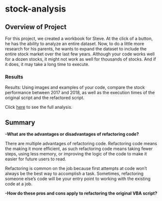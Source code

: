 # stock-analysis

## Overview of Project
For this project, we created a workbook for Steve. At the click of a button, he has the ability to analyze an entire dataset. Now, to do a little more research for his parents, he wants to expand the dataset to include the entire stock market over the last few years. Although your code works well for a dozen stocks, it might not work as well for thousands of stocks. And if it does, it may take a long time to execute.

### Results
Results: Using images and examples of your code, compare the stock performance between 2017 and 2018, as well as the execution times of the original script and the refactored script.

Click [here](https://github.com/liviblocker/Kickstarter-Analysis/blob/master/KickstarterChallenge.xlsx) to see the full analysis.



## Summary
<b>-What are the advantages or disadvantages of refactoring code?</b>

There are multiple advantages of refactoring code. Refactoring code means the making it more efficient, as such refactoring code means taking fewer steps, using less memory, or improving the logic of the code to make it easier for future users to read.

Refactoring is common on the job because first attempts at code won’t always be the best way to accomplish a task. Sometimes, refactoring someone else’s code will be your entry point to working with the existing code at a job.

<b>-How do these pros and cons apply to refactoring the original VBA script?</b>


